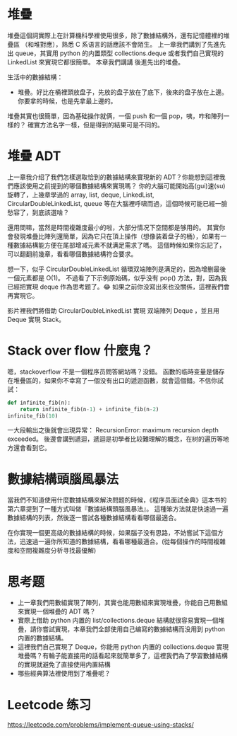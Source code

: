 # 堆疊

堆疊這個詞實際上在計算機科學裡使用很多，除了數據結構外，還有記憶體裡的堆疊區 （和堆對應），熟悉 C 系语言的話應該不會陌生。
上一章我們講到了先進先出 queue，其實用 python 的内置類型 collections.deque 或者我們自己實現的 LinkedList 來實現它都很簡單。
本章我們講講 後進先出的堆疊。

生活中的數據結構：

- 堆疊。好比在桶裡頭放盘子，先放的盘子放在了底下，後來的盘子放在上邊。你要拿的時候，也是先拿最上邊的。

堆疊其實也很簡單，因為基础操作就俩，一個 push 和一個 pop，咦，咋和陣列一樣的？
確實方法名字一樣，但是得到的結果可是不同的。


# 堆疊 ADT

上一章我介绍了我們怎樣選取恰到的數據結構來實現新的 ADT？你能想到這裡我們應該使用之前提到的哪個數據結構來實現嗎？
你的大腦可能開始高(gui)速(su)旋轉了，上幾章學過的 array, list, deque, LinkedList, CircularDoubleLinkedList, queue
等在大腦裡呼啸而過，這個時候可能已經一臉愁容了，到底該選啥？

還用問嘛，當然是時間複雜度最小的啦，大部分情况下空間都是够用的。
其實你會發現堆疊比陣列還簡單，因為它只在頂上操作（想像装着盘子的桶），如果有一種數據結構能方便在尾部增减元素不就满足需求了嗎。
這個時候如果你忘記了，可以翻翻前幾章，看看哪個數據結構符合要求。

想一下，似乎 CircularDoubleLinkedList 循環双端陣列是满足的，因為增删最後一個元素都是 O(1)。
不過看了下示例原始碼，似乎没有 pop() 方法，對，因為我已經把實現 deque 作為思考题了。😂
如果之前你没寫出來也没關係，這裡我們會再實現它。


影片裡我們將借助 CircularDoubleLinkedList 實現 双端陣列 Deque ，並且用 Deque 實現 Stack。


# Stack over flow 什麼鬼？
嗯，stackoverflow 不是一個程序员問答網站嗎？没錯。
函數的临時变量是儲存在堆疊區的，如果你不幸寫了一個没有出口的遞迴函數，就會這個錯。不信你試試：


```py
def infinite_fib(n):
    return infinite_fib(n-1) + infinite_fib(n-2)
infinite_fib(10)
```

一大段輸出之後就會出現异常： RecursionError: maximum recursion depth exceeded。
後邊會講到遞迴，遞迴是初學者比较難理解的概念，在树的遍历等地方還會看到它。


# 數據結構頭腦風暴法

當我們不知道使用什麼數據結構來解決問题的時候，《程序员面試金典》這本书的第六章提到了一種方式叫做『數據結構頭腦風暴法』。
這種笨方法就是快速過一遍數據結構的列表，然後逐一嘗試各種數據結構看看哪個最適合。

在你實現一個更高级的數據結構的時候，如果腦子没有思路，不妨嘗試下這個方法，迅速過一遍你所知道的數據結構，看看哪種最適合。(從每個操作的時間複雜度和空間複雜度分析寻找最優解)

# 思考题
- 上一章我們用數組實現了陣列，其實也能用數組來實現堆疊，你能自己用數組來實現一個堆疊的 ADT 嗎？
- 實際上借助 python 内置的 list/collections.deque 結構就很容易實現一個堆疊，請你嘗試實現，本章我們全部使用自己编寫的數據結構而没用到 python 内置的數據結構。
- 這裡我們自己實現了 Deque，你能用 python 内置的 collections.deque 實現堆疊嗎？有輪子能直接用的話看起來就簡單多了，這裡我們為了學習數據結構的實現就避免了直接使用内置結構
- 哪些經典算法裡使用到了堆疊呢？

# Leetcode 练习

https://leetcode.com/problems/implement-queue-using-stacks/
